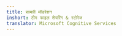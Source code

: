 ```yaml
---
title: सामग्री मॉडरेशन
inshort: टीम फाइल शेयरिंग & स्टोरेज
translator: Microsoft Cognitive Services
---
```





